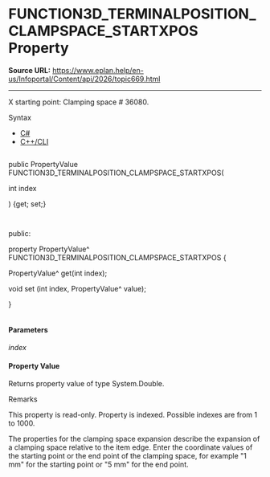 # FUNCTION3D_TERMINALPOSITION_CLAMPSPACE_STARTXPOS Property

**Source URL:** https://www.eplan.help/en-us/Infoportal/Content/api/2026/topic669.html

---

X starting point: Clamping space # 36080.

Syntax

- [C#](#i-syntax-CS)
- [C++/CLI](#i-syntax-CPP2005)

```
```
public PropertyValue FUNCTION3D_TERMINALPOSITION_CLAMPSPACE_STARTXPOS( 

   int index

) {get; set;}
```
```

```
```
public:

property PropertyValue^ FUNCTION3D_TERMINALPOSITION_CLAMPSPACE_STARTXPOS {

   PropertyValue^ get(int index);

   void set (int index, PropertyValue^ value);

}
```
```

#### Parameters

*index*

#### Property Value

Returns property value of type System.Double.

Remarks

This property is read-only. Property is indexed. Possible indexes are from 1 to 1000.

The properties for the clamping space expansion describe the expansion of a clamping space relative to the item edge. Enter the coordinate values of the starting point or the end point of the clamping space, for example "1 mm" for the starting point or "5 mm" for the end point.
